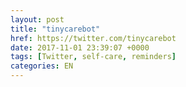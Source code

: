 ```yaml
---
layout: post
title: "tinycarebot"
href: https://twitter.com/tinycarebot
date: 2017-11-01 23:39:07 +0000
tags: [Twitter, self-care, reminders]
categories: EN
---
```

